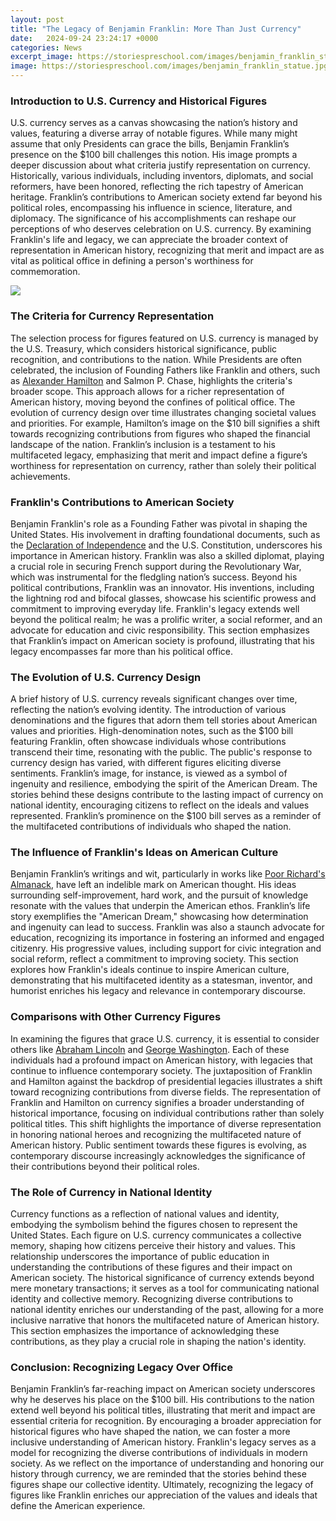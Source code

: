 ```yaml
---
layout: post
title: "The Legacy of Benjamin Franklin: More Than Just Currency"
date:   2024-09-24 23:24:17 +0000
categories: News
excerpt_image: https://storiespreschool.com/images/benjamin_franklin_statue.jpg
image: https://storiespreschool.com/images/benjamin_franklin_statue.jpg
---
```


### Introduction to U.S. Currency and Historical Figures
U.S. currency serves as a canvas showcasing the nation’s history and values, featuring a diverse array of notable figures. While many might assume that only Presidents can grace the bills, Benjamin Franklin’s presence on the $100 bill challenges this notion. His image prompts a deeper discussion about what criteria justify representation on currency. Historically, various individuals, including inventors, diplomats, and social reformers, have been honored, reflecting the rich tapestry of American heritage.
Franklin’s contributions to American society extend far beyond his political roles, encompassing his influence in science, literature, and diplomacy. The significance of his accomplishments can reshape our perceptions of who deserves celebration on U.S. currency. By examining Franklin's life and legacy, we can appreciate the broader context of representation in American history, recognizing that merit and impact are as vital as political office in defining a person's worthiness for commemoration.

![](https://storiespreschool.com/images/benjamin_franklin_statue.jpg)
### The Criteria for Currency Representation
The selection process for figures featured on U.S. currency is managed by the U.S. Treasury, which considers historical significance, public recognition, and contributions to the nation. While Presidents are often celebrated, the inclusion of Founding Fathers like Franklin and others, such as [Alexander Hamilton](https://more.io.vn/en/Alexander_Hamilton) and Salmon P. Chase, highlights the criteria's broader scope. This approach allows for a richer representation of American history, moving beyond the confines of political office.
The evolution of currency design over time illustrates changing societal values and priorities. For example, Hamilton’s image on the $10 bill signifies a shift towards recognizing contributions from figures who shaped the financial landscape of the nation. Franklin’s inclusion is a testament to his multifaceted legacy, emphasizing that merit and impact define a figure’s worthiness for representation on currency, rather than solely their political achievements.
### Franklin's Contributions to American Society
Benjamin Franklin's role as a Founding Father was pivotal in shaping the United States. His involvement in drafting foundational documents, such as the [Declaration of Independence](https://more.io.vn/en/Declaration_of_Independence) and the U.S. Constitution, underscores his importance in American history. Franklin was also a skilled diplomat, playing a crucial role in securing French support during the Revolutionary War, which was instrumental for the fledgling nation’s success.
Beyond his political contributions, Franklin was an innovator. His inventions, including the lightning rod and bifocal glasses, showcase his scientific prowess and commitment to improving everyday life. Franklin's legacy extends well beyond the political realm; he was a prolific writer, a social reformer, and an advocate for education and civic responsibility. This section emphasizes that Franklin’s impact on American society is profound, illustrating that his legacy encompasses far more than his political office.
### The Evolution of U.S. Currency Design
A brief history of U.S. currency reveals significant changes over time, reflecting the nation’s evolving identity. The introduction of various denominations and the figures that adorn them tell stories about American values and priorities. High-denomination notes, such as the $100 bill featuring Franklin, often showcase individuals whose contributions transcend their time, resonating with the public.
The public's response to currency design has varied, with different figures eliciting diverse sentiments. Franklin’s image, for instance, is viewed as a symbol of ingenuity and resilience, embodying the spirit of the American Dream. The stories behind these designs contribute to the lasting impact of currency on national identity, encouraging citizens to reflect on the ideals and values represented. Franklin’s prominence on the $100 bill serves as a reminder of the multifaceted contributions of individuals who shaped the nation.
### The Influence of Franklin's Ideas on American Culture
Benjamin Franklin’s writings and wit, particularly in works like [Poor Richard's Almanack](https://more.io.vn/en/Poor_Richard%27s_Almanack), have left an indelible mark on American thought. His ideas surrounding self-improvement, hard work, and the pursuit of knowledge resonate with the values that underpin the American ethos. Franklin’s life story exemplifies the "American Dream," showcasing how determination and ingenuity can lead to success.
Franklin was also a staunch advocate for education, recognizing its importance in fostering an informed and engaged citizenry. His progressive values, including support for civic integration and social reform, reflect a commitment to improving society. This section explores how Franklin's ideals continue to inspire American culture, demonstrating that his multifaceted identity as a statesman, inventor, and humorist enriches his legacy and relevance in contemporary discourse.
### Comparisons with Other Currency Figures
In examining the figures that grace U.S. currency, it is essential to consider others like [Abraham Lincoln](https://more.io.vn/en/Abraham_Lincoln) and [George Washington](https://more.io.vn/en/George_Washington). Each of these individuals had a profound impact on American history, with legacies that continue to influence contemporary society. The juxtaposition of Franklin and Hamilton against the backdrop of presidential legacies illustrates a shift toward recognizing contributions from diverse fields.
The representation of Franklin and Hamilton on currency signifies a broader understanding of historical importance, focusing on individual contributions rather than solely political titles. This shift highlights the importance of diverse representation in honoring national heroes and recognizing the multifaceted nature of American history. Public sentiment towards these figures is evolving, as contemporary discourse increasingly acknowledges the significance of their contributions beyond their political roles.
### The Role of Currency in National Identity
Currency functions as a reflection of national values and identity, embodying the symbolism behind the figures chosen to represent the United States. Each figure on U.S. currency communicates a collective memory, shaping how citizens perceive their history and values. This relationship underscores the importance of public education in understanding the contributions of these figures and their impact on American society.
The historical significance of currency extends beyond mere monetary transactions; it serves as a tool for communicating national identity and collective memory. Recognizing diverse contributions to national identity enriches our understanding of the past, allowing for a more inclusive narrative that honors the multifaceted nature of American history. This section emphasizes the importance of acknowledging these contributions, as they play a crucial role in shaping the nation's identity.
### Conclusion: Recognizing Legacy Over Office
Benjamin Franklin’s far-reaching impact on American society underscores why he deserves his place on the $100 bill. His contributions to the nation extend well beyond his political titles, illustrating that merit and impact are essential criteria for recognition. By encouraging a broader appreciation for historical figures who have shaped the nation, we can foster a more inclusive understanding of American history.
Franklin's legacy serves as a model for recognizing the diverse contributions of individuals in modern society. As we reflect on the importance of understanding and honoring our history through currency, we are reminded that the stories behind these figures shape our collective identity. Ultimately, recognizing the legacy of figures like Franklin enriches our appreciation of the values and ideals that define the American experience.